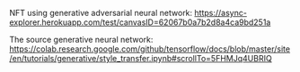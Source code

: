 NFT using generative adversarial neural network:
https://async-explorer.herokuapp.com/test/canvasID=62067b0a7b2d8a4ca9bd251a


The source generative neural network:
https://colab.research.google.com/github/tensorflow/docs/blob/master/site/en/tutorials/generative/style_transfer.ipynb#scrollTo=5FHMJq4UBRIQ
